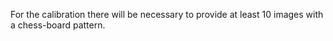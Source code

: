For the calibration there will be necessary to provide at least 10 images with a chess-board pattern.

